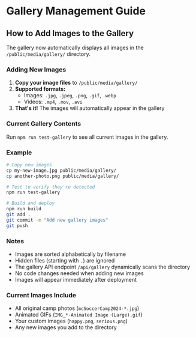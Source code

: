 # Gallery Management Guide

## How to Add Images to the Gallery

The gallery now automatically displays all images in the `/public/media/gallery/` directory. 

### Adding New Images

1. **Copy your image files** to `/public/media/gallery/`
2. **Supported formats:**
   - Images: `.jpg`, `.jpeg`, `.png`, `.gif`, `.webp`
   - Videos: `.mp4`, `.mov`, `.avi`
3. **That's it!** The images will automatically appear in the gallery

### Current Gallery Contents

Run `npm run test-gallery` to see all current images in the gallery.

### Example

```bash
# Copy new images
cp my-new-image.jpg public/media/gallery/
cp another-photo.png public/media/gallery/

# Test to verify they're detected
npm run test-gallery

# Build and deploy
npm run build
git add .
git commit -m "Add new gallery images"
git push
```

### Notes

- Images are sorted alphabetically by filename
- Hidden files (starting with `.`) are ignored
- The gallery API endpoint `/api/gallery` dynamically scans the directory
- No code changes needed when adding new images
- Images will appear immediately after deployment

### Current Images Include

- All original camp photos (`mcSoccerCamp2024-*.jpg`)
- Animated GIFs (`IMG_*-Animated Image (Large).gif`)
- Your custom images (`happy.png`, `serious.png`)
- Any new images you add to the directory
